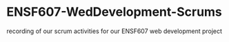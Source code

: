 # ENSF607-WedDevelopment-Scrums
recording of our scrum activities for our ENSF607 web development project

